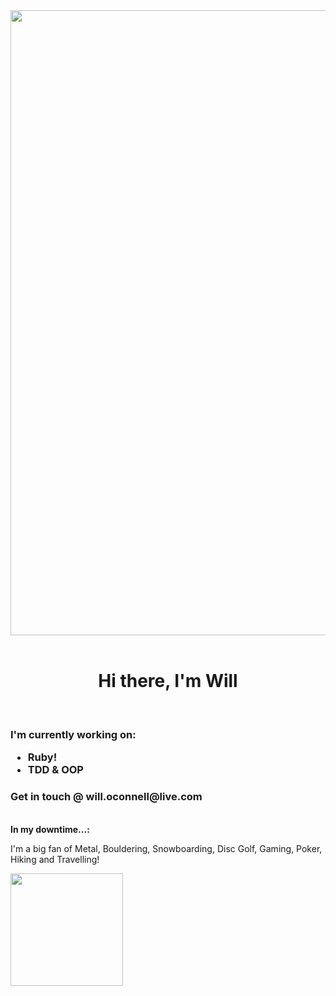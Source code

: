 


<div id="header" align="center">
  <img src="https://github.com/seriouswill/seriouswill/blob/2ceaa39d617d87b37a1c2e109354979adebf8fb8/Welcome.png" width="1000"/>
</div>
<br>
<h1 align="center"> Hi there, I'm Will </h1>
<br>
<h3>I'm currently working on:
<ul>
  <li>Ruby!</li>
  <li>TDD & OOP</li>
</ul>
  <h3>Get in touch @ will.oconnell@live.com </h3>
  <br>
  <strong>In my downtime...:</strong>
  <p>I'm a big fan of Metal, Bouldering, Snowboarding, Disc Golf, Gaming, Poker, Hiking and Travelling!</p>
<img align="center" height="180em" src="https://github-readme-stats.vercel.app/api?username=seriouswill&show_icons=true&hide_border=true&&count_private=true&include_all_commits=true" />
  
  
<!---
seriouswill/seriouswill is a ✨ special ✨ repository because its `README.md` (this file) appears on your GitHub profile.
You can click the Preview link to take a look at your changes.
--->
